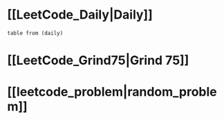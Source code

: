 # [[LeetCode_Daily|Daily]]
```dataview
table from (daily)
```

# [[LeetCode_Grind75|Grind 75]]

# [[leetcode_problem|random_problem]]
